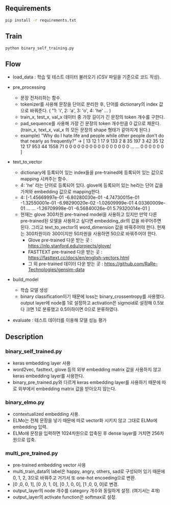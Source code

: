 ## Requirements
```bash
pip install -r requirements.txt
```

## Train
```bash
python binary_self_training.py
```

## Flow
- load_data : 학습 및 테스트 데이터 불러오기 (CSV 파일을 기준으로 코드 작성).

- pre_processing
  - 문장 전처리하는 함수.  
  - tokenizer를 사용해 문장을 단어로 분리한 후, 단어를 dictionary의 index 값으로 바꿔준다. ( "1: 'i', 2: 'a', 3: 'o', 4: 'he' ... )
  - train_x, test_x, val_x 데이터 중 가장 길이가 긴 문장의 token 개수를 구한다.
  - pad_sequence를 사용해 가장 긴 문장의 token 개수만큼 0 값으로 채운다. (train_x, text_x, val_x 의 모든 문장의 shape 형태가 같아지게 된다.)
  - example) "Why do I hate life and people while other people don't do that nearly as frequently?" -> [  13   12    1   17    9  133    2    8   35  197    3   42   35   12   12   17  953   44 1558   71    0    0    0    0    0    0    0    0    0    0    0    0    0    0    0    0    ... ...     0    0    0    0    0    0   ]

- text_to_vector
  - dictionary에 등록되어 있는 index들을 pre-trained에 등록되어 있는 값으로 mapping 시켜주는 함수.
  - 4: 'he' 라는 단어로 등록되어 있다. glove에 등록되어 있는 he라는 단어 값을 가져와 embedding 값으로 mapping한다.
  - 4: [-1.45669997e-01 -6.80280030e-01 -4.74730015e-01 -1.32550001e-01 -6.98290020e-02 -1.02609999e-01  4.03360009e-01 ... ...   -1.26709998e-01 -6.56840026e-01  5.79320014e-01 ]
  - 현재는 glove 300차원 pre-trained model을 사용하고 있지만 만약 다른 pre-trained된 모델을 사용하고 싶다면 embedding_dir의 값을 바꾸어주면 된다.
  그리고 text_to_vector의 word_dimension 값을 바꿔주어야 한다. 현재는 300차원이라 300이지만 50차원을 사용하면 50으로 바꿔주어야 한다.
    - Glove pre-trained 다운 받는 곳 : https://nlp.stanford.edu/projects/glove/
    - FASTTEXT pre-trained 다운 받는 곳 : https://fasttext.cc/docs/en/english-vectors.html
    - 그 외 pre-trained 데이터 다운 받는 곳 : https://github.com/RaRe-Technologies/gensim-data 

- build_model
  - 학습 모델 생성
  - binary classification이기 때문에 loss는 binary_crossentropy를 사용했다. output layer에 node를 1로 설정하고 activation은 sigmoid로 설정해 0.5보다 크면 1로 분류했고 0.5이하이면 0으로 분류하였다.

- evaluate : 테스트 데이터를 이용해 모델 성능 평가

## Description
### binary_self_trained.py
- keras embedding layer 사용
- word2vec, fasttext, glove 등의 외부 embedding matrix 값을 사용하지 않고 keras embedding layer를 사용한다.
- binary_pre_trained.py와 다르게 keras embedding layer를 사용하기 때문에 따로 외부에서 embedding matrix 값을 받아오지 않는다.

### binary_elmo.py
- contextualized embedding 사용.
- ELMo는 전체 문장을 넣기 때문에 따로 vector화 시키지 않고 그대로 ELMo에 embedding 입력.
- ELMo에 문장을 입력하면 1024차원으로 압축된 후 dense layer를 거치면 256차원으로 압축.

### multi_pre_trained.py
- pre-trained embedding vector 사용
- multi_train_data의 label은 happy, angry, others, sad로 구성되어 있기 때문에 0, 1, 2, 3으로 바꿔주고 거기서 또 one-hot encoeding으로 변환.
- [0 ,0, 0, 1], [0 ,0, 1, 0], [0 ,1, 0, 0], [1 ,0, 0, 0]로 변경.
- output_layer의 node 개수를 category 개수와 동일하게 설정. (여기서는 4개)
- output_layer의 activate function은 softmax로 설정.
